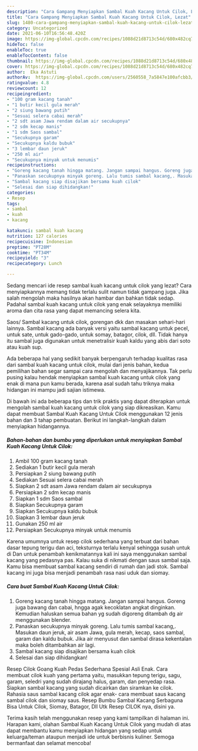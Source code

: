 ```yaml
---
description: "Cara Gampang Menyiapkan Sambal Kuah Kacang Untuk Cilok, Lezat"
title: "Cara Gampang Menyiapkan Sambal Kuah Kacang Untuk Cilok, Lezat"
slug: 1480-cara-gampang-menyiapkan-sambal-kuah-kacang-untuk-cilok-lezat
category: Uncategorized
date: 2021-06-10T16:56:48.420Z
image: https://img-global.cpcdn.com/recipes/1088d21d8713c54d/680x482cq70/sambal-kuah-kacang-untuk-cilok-foto-resep-utama.jpg
hideToc: false
enableToc: true
enableTocContent: false
thumbnail: https://img-global.cpcdn.com/recipes/1088d21d8713c54d/680x482cq70/sambal-kuah-kacang-untuk-cilok-foto-resep-utama.jpg
cover: https://img-global.cpcdn.com/recipes/1088d21d8713c54d/680x482cq70/sambal-kuah-kacang-untuk-cilok-foto-resep-utama.jpg
author:  Eka Astuti
authorAv:  https://img-global.cpcdn.com/users/2560558_7a5847e100afcbb3/60x60cq50/avatar.jpg
ratingvalue: 4.8
reviewcount: 12
recipeingredient:
- "100 gram kacang tanah"
- "1 butir kecil gula merah"
- "2 siung bawang putih"
- "Sesuai selera cabai merah"
- "2 sdt asam Jawa rendam dalam air secukupnya"
- "2 sdm kecap manis"
- "1 sdm Saos sambal"
- "Secukupnya garam"
- "Secukupnya kaldu bubuk"
- "3 lembar daun jeruk"
- "250 ml air"
- "Secukupnya minyak untuk menumis"
recipeinstructions:
- "Goreng kacang tanah hingga matang. Jangan sampai hangus. Goreng juga bawang dan cabai, hngga agak kecoklatan angkat dinginkan. Kemudian haluskan semua bahan yg sudah digoreng ditambah dg air menggunakan blender."
- "Panaskan secukupnya minyak goreng. Lalu tumis sambal kacang,. Masukan daun jeruk, air asam Jawa, gula merah, kecap, saos sambal, garam dan kaldu bubuk. Jika air menyusut dan sambal dirasa kekentalan maka boleh ditambahkan air lagi."
- "Sambal kacang siap disajikan bersama kuah cilok"
- "Selesai dan siap dihidangkan!"
categories:
- Resep
tags:
- sambal
- kuah
- kacang

katakunci: sambal kuah kacang 
nutrition: 127 calories
recipecuisine: Indonesian
preptime: "PT28M"
cooktime: "PT34M"
recipeyield: "3"
recipecategory: Lunch

---
```



Sedang mencari ide resep sambal kuah kacang untuk cilok yang lezat? Cara menyiapkannya memang tidak terlalu sulit namun tidak gampang juga. Jika salah mengolah maka hasilnya akan hambar dan bahkan tidak sedap. Padahal sambal kuah kacang untuk cilok yang enak selayaknya memiliki aroma dan cita rasa yang dapat memancing selera kita.


Saos/ Sambal kacang untuk cilok, gorengan dkk dan masakan sehari-hari lainnya. Sambal kacang ada banyak versi yaitu sambal kacang untuk pecel, untuk sate, untuk gado-gado, untuk somay, batagor, cilok, dll. Tidak hanya itu sambal juga digunakan untuk menetralisir kuah kaldu yang abis dari soto atau kuah sup.

Ada beberapa hal yang sedikit banyak berpengaruh terhadap kualitas rasa dari sambal kuah kacang untuk cilok, mulai dari jenis bahan, kedua pemilihan bahan segar sampai cara mengolah dan menyajikannya. Tak perlu pusing kalau hendak menyiapkan sambal kuah kacang untuk cilok yang enak di mana pun kamu berada, karena asal sudah tahu triknya maka hidangan ini mampu jadi sajian istimewa.


Di bawah ini ada beberapa tips dan trik praktis yang dapat diterapkan untuk mengolah sambal kuah kacang untuk cilok yang siap dikreasikan. Kamu dapat membuat Sambal Kuah Kacang Untuk Cilok menggunakan 12 jenis bahan dan 3 tahap pembuatan. Berikut ini langkah-langkah dalam menyiapkan hidangannya.

<!--inarticleads1-->

##### Bahan-bahan dan bumbu yang diperlukan untuk menyiapkan Sambal Kuah Kacang Untuk Cilok:

1. Ambil 100 gram kacang tanah
1. Sediakan 1 butir kecil gula merah
1. Persiapkan 2 siung bawang putih
1. Sediakan Sesuai selera cabai merah
1. Siapkan 2 sdt asam Jawa rendam dalam air secukupnya
1. Persiapkan 2 sdm kecap manis
1. Siapkan 1 sdm Saos sambal
1. Siapkan Secukupnya garam
1. Siapkan Secukupnya kaldu bubuk
1. Siapkan 3 lembar daun jeruk
1. Gunakan 250 ml air
1. Persiapkan Secukupnya minyak untuk menumis


Karena umumnya untuk resep cilok sederhana yang terbuat dari bahan dasar tepung terigu dan aci, teksturnya terlalu kenyal sehingga susah untuk di Dan untuk penambah kenikmatannya kali ini saya menggunakan sambal kacang yang pedasnya pas. Kalau suka di nikmati dengan saus sambal saja. Kamu bisa membuat sambal kacang sendiri di rumah dan jadi stok. Sambal kacang ini juga bisa menjadi penambah rasa nasi uduk dan siomay. 

<!--inarticleads2-->

##### Cara buat Sambal Kuah Kacang Untuk Cilok:

1. Goreng kacang tanah hingga matang. Jangan sampai hangus. Goreng juga bawang dan cabai, hngga agak kecoklatan angkat dinginkan. Kemudian haluskan semua bahan yg sudah digoreng ditambah dg air menggunakan blender.
1. Panaskan secukupnya minyak goreng. Lalu tumis sambal kacang,. Masukan daun jeruk, air asam Jawa, gula merah, kecap, saos sambal, garam dan kaldu bubuk. Jika air menyusut dan sambal dirasa kekentalan maka boleh ditambahkan air lagi.
1. Sambal kacang siap disajikan bersama kuah cilok
1. Selesai dan siap dihidangkan!

Resep Cilok Goang Kuah Pedas Sederhana Spesial Asli Enak. Cara membuat cilok kuah yang pertama yaitu, masukkan tepung terigu, sagu, garam, seledri yang sudah dirajang halus, garam, dan penyedap rasa. Siapkan sambal kacang yang sudah dicairkan dan siramkan ke cilok. Rahasia saus sambal kacang cilok agar enak- cara membuat saus kacang sambal cilok dan siomay saus. Resep Bumbu Sambal Kacang Serbaguna Bisa Untuk Cilok, Siomay, Batagor, Dll Utk Resep CILOK nya, disini ya. 

Terima kasih telah menggunakan resep yang kami tampilkan di halaman ini. Harapan kami, olahan Sambal Kuah Kacang Untuk Cilok yang mudah di atas dapat membantu kamu menyiapkan hidangan yang sedap untuk keluarga/teman ataupun menjadi ide untuk berbisnis kuliner. Semoga bermanfaat dan selamat mencoba!
